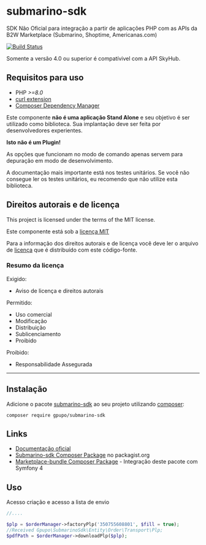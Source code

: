 # submarino-sdk

SDK Não Oficial para integração a partir de aplicações PHP com as APIs da B2W Marketplace (Submarino, Shoptime, Americanas.com)

[![Build Status](https://secure.travis-ci.org/gpupo/submarino-sdk.png?branch=main)](http://travis-ci.org/gpupo/submarino-sdk)

Somente a versão 4.0 ou superior é compatívivel com a API SkyHub.

## Requisitos para uso

* PHP *>=8.0*
* [curl extension](http://php.net/manual/en/intro.curl.php)
* [Composer Dependency Manager](http://getcomposer.org)

Este componente **não é uma aplicação Stand Alone** e seu objetivo é ser utilizado como biblioteca.
Sua implantação deve ser feita por desenvolvedores experientes.

**Isto não é um Plugin!**

As opções que funcionam no modo de comando apenas servem para depuração em modo de
desenvolvimento.

A documentação mais importante está nos testes unitários. Se você não consegue ler os testes unitários, eu recomendo que não utilize esta biblioteca.

## Direitos autorais e de licença

This project is licensed under the terms of the MIT license.

Este componente está sob a [licença MIT](https://github.com/gpupo/common-sdk/blob/master/LICENSE)

Para a informação dos direitos autorais e de licença você deve ler o arquivo
de [licença](https://github.com/gpupo/common-sdk/blob/master/LICENSE) que é distribuído com este código-fonte.

### Resumo da licença

Exigido:

- Aviso de licença e direitos autorais

Permitido:

- Uso comercial
- Modificação
- Distribuição
- Sublicenciamento
- Proibido

Proibido:

- Responsabilidade Assegurada

---

## Instalação

Adicione o pacote [submarino-sdk](https://packagist.org/packages/gpupo/submarino-sdk) ao seu projeto utilizando [composer](http://getcomposer.org):

    composer require gpupo/submarino-sdk

## Links


* [Documentação oficial](https://desenvolvedores.skyhub.com.br)
* [Submarino-sdk Composer Package](https://packagist.org/packages/gpupo/submarino-sdk) no packagist.org
* [Marketplace-bundle Composer Package](https://opensource.gpupo.com/MarkethubBundle/) - Integração deste pacote com Symfony 4


## Uso

Acesso criação e acesso a lista de envio

```PHP
//....

$plp = $orderManager->factoryPlp('350755608801', $fill = true);
//Received Gpupo\SubmarinoSdk\Entity\Order\Transport\Plp;
$pdfPath = $orderManager->downloadPlp($plp);

```
